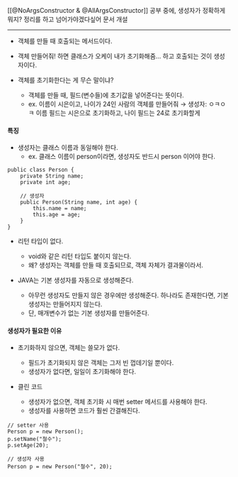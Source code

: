 [[@NoArgsConstructor & @AllArgsConstructor]] 공부 중에, 생성자가 정확하게 뭐지? 정리를 하고 넘어가야겠다싶어 문서 개설

---

* 객체를 만들 때 호출되는 메서드이다.
* 객체 만들어줘! 하면 클래스가 오케이 내가 초기화해줌... 하고 호출되는 것이 생성자이다.

* 객체를 초기화한다는 게 무슨 말이냐?
	* 객체를 만들 때, 필드(변수들)에 초기값을 넣어준다는 뜻이다.
	* ex. 이름이 시은이고, 나이가 24인 사람의 객체를 만들어줘 → 생성자: ㅇㅋㅇㅋ 이름 필드는 시은으로 초기화하고, 나이 필드는 24로 초기화할게

#### 특징
* 생성자는 클래스 이름과 동일해야 한다.
	* ex. 클래스 이름이 person이라면, 생성자도 반드시 person 이어야 한다.
```
public class Person {
    private String name;
    private int age;

    // 생성자
    public Person(String name, int age) {
        this.name = name;
        this.age = age;
    }
}
```

* 리턴 타입이 없다.
	* void와 같은 리턴 타입도 붙이지 않는다.
	* 왜? 생성자는 객체를 만들 때 호출되므로, 객체 자체가 결과물이라서.
	
* JAVA는 기본 생성자를 자동으로 생성해준다.
	* 아무런 생성자도 만들지 않은 경우에만 생성해준다. 하나라도 존재한다면, 기본 생성자는 만들어지지 않는다.
	* 단, 매개변수가 없는 기본 생성자를 만들어준다.

#### 생성자가 필요한 이유
* 초기화하지 않으면, 객체는 쓸모가 없다.
	* 필드가 초기화되지 않은 객체는 그저 빈 껍데기일 뿐이다.
	* 생성자가 없다면, 일일이 초기화해야 한다.
	
* 클린 코드
	* 생성자가 없으면, 객체 초기화 시 매번 setter 메서드를 사용해야 한다.
	* 생성자를 사용하면 코드가 훨씬 간결해진다.
```
// setter 사용
Person p = new Person();
p.setName("철수");
p.setAge(20);

// 생성자 사용
Person p = new Person("철수", 20);
```


